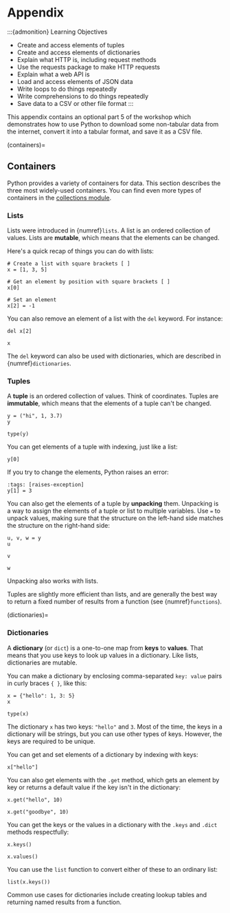 <!--
---
jupytext:
  formats: md:myst
  text_representation:
    extension: .md
    format_name: myst
kernelspec:
  display_name: Julia
  language: julia
  name: julia-1.9
---
-->


Appendix
========

:::{admonition} Learning Objectives
* Create and access elements of tuples
* Create and access elements of dictionaries
* Explain what HTTP is, including request methods
* Use the requests package to make HTTP requests
* Explain what a web API is
* Load and access elements of JSON data
* Write loops to do things repeatedly
* Write comprehensions to do things repeatedly
* Save data to a CSV or other file format
:::

This appendix contains an optional part 5 of the workshop which demonstrates
how to use Python to download some non-tabular data from the internet, convert
it into a tabular format, and save it as a CSV file.


(containers)=
## Containers

Python provides a variety of containers for data. This section describes the
three most widely-used containers. You can find even more types of containers
in the [collections module][collections].

[collections]: https://docs.python.org/3/library/collections.html


### Lists

Lists were introduced in {numref}`lists`. A list is an ordered collection of
values. Lists are **mutable**, which means that the elements can be changed.

Here's a quick recap of things you can do with lists:

```{code-cell}
# Create a list with square brackets [ ]
x = [1, 3, 5]

# Get an element by position with square brackets [ ]
x[0]

# Set an element
x[2] = -1
```

You can also remove an element of a list with the `del` keyword. For instance:

```{code-cell}
del x[2]

x
```

The `del` keyword can also be used with dictionaries, which are described in
{numref}`dictionaries`.


### Tuples

A **tuple** is an ordered collection of values. Think of coordinates. Tuples
are **immutable**, which means that the elements of a tuple can't be changed.


```{code-cell}
y = ("hi", 1, 3.7)
y
```

```{code-cell}
type(y)
```

You can get elements of a tuple with indexing, just like a list:

```{code-cell}
y[0]
```

If you try to change the elements, Python raises an error:

```{code-cell}
:tags: [raises-exception]
y[1] = 3
```

You can also get the elements of a tuple by **unpacking** them. Unpacking is a
way to assign the elements of a tuple or list to multiple variables. Use `=` to
unpack values, making sure that the structure on the left-hand side matches the
structure on the right-hand side:

```{code-cell}
u, v, w = y
u
```

```{code-cell}
v
```

```{code-cell}
w
```

Unpacking also works with lists.

Tuples are slightly more efficient than lists, and are generally the best way
to return a fixed number of results from a function (see {numref}`functions`).


(dictionaries)=
### Dictionaries

A **dictionary** (or `dict`) is a one-to-one map from **keys** to **values**.
That means that you use keys to look up values in a dictionary. Like lists,
dictionaries are mutable.

You can make a dictionary by enclosing comma-separated `key: value` pairs in
curly braces `{ }`, like this:

```{code-cell}
x = {"hello": 1, 3: 5}
x
```

```{code-cell}
type(x)
```

The dictionary `x` has two keys: `"hello"` and `3`. Most of the time, the keys
in a dictionary will be strings, but you can use other types of keys. However,
the keys are required to be unique.

You can get and set elements of a dictionary by indexing with keys:

```{code-cell}
x["hello"]
```

You can also get elements with the `.get` method, which gets an element by key
or returns a default value if the key isn't in the dictionary:

```{code-cell}
x.get("hello", 10)
```

```{code-cell}
x.get("goodbye", 10) 
```

You can get the keys or the values in a dictionary with the `.keys` and `.dict`
methods respectfully:

```{code-cell}
x.keys()
```

```{code-cell}
x.values()
```

You can use the `list` function to convert either of these to an ordinary list:

```{code-cell}
list(x.keys())
```

Common use cases for dictionaries include creating lookup tables and returning
named results from a function.
